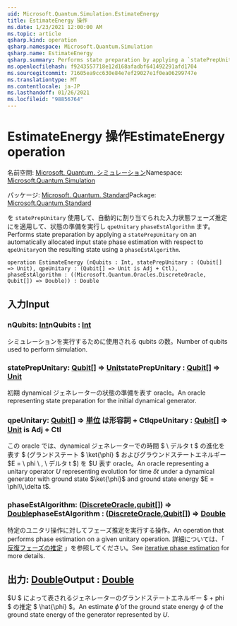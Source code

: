 ```yaml
---
uid: Microsoft.Quantum.Simulation.EstimateEnergy
title: EstimateEnergy 操作
ms.date: 1/23/2021 12:00:00 AM
ms.topic: article
qsharp.kind: operation
qsharp.namespace: Microsoft.Quantum.Simulation
qsharp.name: EstimateEnergy
qsharp.summary: Performs state preparation by applying a `statePrepUnitary` on an automatically allocated input state phase estimation with respect to `qpeUnitary`on the resulting state using a `phaseEstAlgorithm`.
ms.openlocfilehash: f9243557718e12d168afadbf641492291afd1704
ms.sourcegitcommit: 71605ea9cc630e84e7ef29027e1f0ea06299747e
ms.translationtype: MT
ms.contentlocale: ja-JP
ms.lasthandoff: 01/26/2021
ms.locfileid: "98856764"
---
```

# <a name="estimateenergy-operation"></a><span data-ttu-id="17581-102">EstimateEnergy 操作</span><span class="sxs-lookup"><span data-stu-id="17581-102">EstimateEnergy operation</span></span>

<span data-ttu-id="17581-103">名前空間: [Microsoft. Quantum. シミュレーション](xref:Microsoft.Quantum.Simulation)</span><span class="sxs-lookup"><span data-stu-id="17581-103">Namespace: [Microsoft.Quantum.Simulation](xref:Microsoft.Quantum.Simulation)</span></span>

<span data-ttu-id="17581-104">パッケージ: [Microsoft. Quantum. Standard](https://nuget.org/packages/Microsoft.Quantum.Standard)</span><span class="sxs-lookup"><span data-stu-id="17581-104">Package: [Microsoft.Quantum.Standard](https://nuget.org/packages/Microsoft.Quantum.Standard)</span></span>


<span data-ttu-id="17581-105">を `statePrepUnitary` 使用して、自動的に割り当てられた入力状態フェーズ推定にを適用して、状態の準備を実行し `qpeUnitary` `phaseEstAlgorithm` ます。</span><span class="sxs-lookup"><span data-stu-id="17581-105">Performs state preparation by applying a `statePrepUnitary` on an automatically allocated input state phase estimation with respect to `qpeUnitary`on the resulting state using a `phaseEstAlgorithm`.</span></span>

```qsharp
operation EstimateEnergy (nQubits : Int, statePrepUnitary : (Qubit[] => Unit), qpeUnitary : (Qubit[] => Unit is Adj + Ctl), phaseEstAlgorithm : ((Microsoft.Quantum.Oracles.DiscreteOracle, Qubit[]) => Double)) : Double
```


## <a name="input"></a><span data-ttu-id="17581-106">入力</span><span class="sxs-lookup"><span data-stu-id="17581-106">Input</span></span>

### <a name="nqubits--int"></a><span data-ttu-id="17581-107">nQubits: [Int](xref:microsoft.quantum.lang-ref.int)</span><span class="sxs-lookup"><span data-stu-id="17581-107">nQubits : [Int](xref:microsoft.quantum.lang-ref.int)</span></span>

<span data-ttu-id="17581-108">シミュレーションを実行するために使用される qubits の数。</span><span class="sxs-lookup"><span data-stu-id="17581-108">Number of qubits used to perform simulation.</span></span>


### <a name="stateprepunitary--qubit--unit"></a><span data-ttu-id="17581-109">statePrepUnitary: [Qubit](xref:microsoft.quantum.lang-ref.qubit)[] => [Unit](xref:microsoft.quantum.lang-ref.unit)</span><span class="sxs-lookup"><span data-stu-id="17581-109">statePrepUnitary : [Qubit](xref:microsoft.quantum.lang-ref.qubit)[] => [Unit](xref:microsoft.quantum.lang-ref.unit)</span></span> 

<span data-ttu-id="17581-110">初期 dynamical ジェネレーターの状態の準備を表す oracle。</span><span class="sxs-lookup"><span data-stu-id="17581-110">An oracle representing state preparation for the initial dynamical generator.</span></span>


### <a name="qpeunitary--qubit--unit--is-adj--ctl"></a><span data-ttu-id="17581-111">qpeUnitary: [Qubit](xref:microsoft.quantum.lang-ref.qubit)[] => [単位](xref:microsoft.quantum.lang-ref.unit)  は形容詞 + Ctl</span><span class="sxs-lookup"><span data-stu-id="17581-111">qpeUnitary : [Qubit](xref:microsoft.quantum.lang-ref.qubit)[] => [Unit](xref:microsoft.quantum.lang-ref.unit)  is Adj + Ctl</span></span>

<span data-ttu-id="17581-112">この oracle では、dynamical ジェネレーターでの時間 $ \ デルタ t $ の進化を表す $ (グランドステート $ \ket{\phi} $ およびグラウンドステートエネルギー $E = \ phi \\ , \ デルタ t $) を $U 表す oracle。</span><span class="sxs-lookup"><span data-stu-id="17581-112">An oracle representing a unitary operator $U$ representing evolution for time $\delta t$ under a dynamical generator with ground state $\ket{\phi}$ and ground state energy $E = \phi\\,\delta t$.</span></span>


### <a name="phaseestalgorithm--discreteoraclequbit--double"></a><span data-ttu-id="17581-113">phaseEstAlgorithm: ([DiscreteOracle](xref:Microsoft.Quantum.Oracles.DiscreteOracle),[qubit](xref:microsoft.quantum.lang-ref.qubit)[]) => [Double](xref:microsoft.quantum.lang-ref.double)</span><span class="sxs-lookup"><span data-stu-id="17581-113">phaseEstAlgorithm : ([DiscreteOracle](xref:Microsoft.Quantum.Oracles.DiscreteOracle),[Qubit](xref:microsoft.quantum.lang-ref.qubit)[]) => [Double](xref:microsoft.quantum.lang-ref.double)</span></span> 

<span data-ttu-id="17581-114">特定のユニタリ操作に対してフェーズ推定を実行する操作。</span><span class="sxs-lookup"><span data-stu-id="17581-114">An operation that performs phase estimation on a given unitary operation.</span></span>
<span data-ttu-id="17581-115">詳細については、「 [反復フェーズの推定](/quantum/libraries/characterization#iterative-phase-estimation) 」を参照してください。</span><span class="sxs-lookup"><span data-stu-id="17581-115">See [iterative phase estimation](/quantum/libraries/characterization#iterative-phase-estimation) for more details.</span></span>



## <a name="output--double"></a><span data-ttu-id="17581-116">出力: [Double](xref:microsoft.quantum.lang-ref.double)</span><span class="sxs-lookup"><span data-stu-id="17581-116">Output : [Double](xref:microsoft.quantum.lang-ref.double)</span></span>

<span data-ttu-id="17581-117">$U $ によって表されるジェネレーターのグランドステートエネルギー $ + phi $ の推定 $ \hat{\phi} $。</span><span class="sxs-lookup"><span data-stu-id="17581-117">An estimate $\hat{\phi}$ of the ground state energy $\phi$ of the ground state energy of the generator represented by $U$.</span></span>